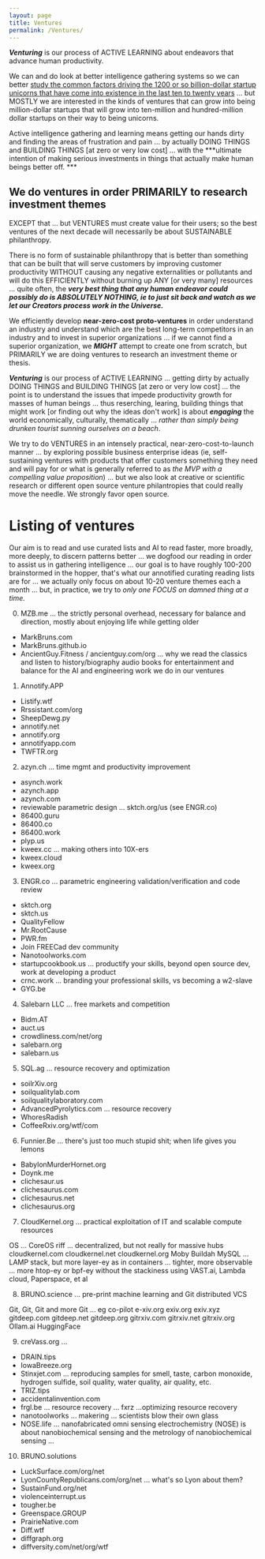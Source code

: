 ```yaml
---
layout: page
title: Ventures
permalink: /Ventures/
---
```



***Venturing*** is our process of ACTIVE LEARNING about endeavors that advance human productivity. 

We can and do look at better intelligence gathering systems so we can better [study the common factors driving the 1200 or so billion-dollar startup unicorns that have come into existence in the last ten to twenty years](https://g.co/gemini/share/44bceab7d627) ... but MOSTLY we are interested in the kinds of ventures that can grow into being million-dollar startups that will grow into ten-million and hundred-million dollar startups on their way to being unicorns.

Active intelligence gathering and learning means getting our hands dirty and finding the areas of frustration and pain ... by actually DOING THINGS and BUILDING THINGS [at zero or very low cost] ... with the ***ultimate intention of making serious investments in things that actually make human beings better off. ***

## We do ventures in order PRIMARILY to research investment themes

EXCEPT that ... but VENTURES must create value for their users; so the best ventures of the next decade will necessarily be about SUSTAINABLE philanthropy.

There is no form of sustainable philanthropy that is better than something that can be built that will serve customers by improving customer productivity WITHOUT causing any negative externalities or pollutants and will do this EFFICIENTLY without burning up ANY [or very many] resources ... quite often, the ***very best thing that any human endeavor could possibly do is ABSOLUTELY NOTHING, ie to just sit back and watch as we let our Creators process work in the Universe.***

We efficiently develop **near-zero-cost proto-ventures** in order understand an industry and understand which are the best long-term competitors in an industry and to invest in superior organizations ... if we cannot find a superior organization, we ***MIGHT*** attempt to create one from scratch, but PRIMARILY we are doing ventures to research an investment theme or thesis. 

***Venturing*** is our process of ACTIVE LEARNING ... getting dirty by actually DOING THINGS and BUILDING THINGS [at zero or very low cost] ... the point is to understand the issues that impede productivity growth for masses of human beings ... thus reserching, learing, building things that might work [or finding out why the ideas don't work] is about ***engaging*** the world economically, culturally, thematically ... *rather than simply being drunken tourist sunning ourselves on a beach*.

We try to do VENTURES in an intensely practical, near-zero-cost-to-launch manner ... by exploring possible business enterprise ideas (ie, self-sustaining ventures with products that offer customers something they need and will pay for or what is generally referred to as *the MVP with a compelling value proposition*) ... but we also look at creative or scientific research or different open source venture philantropies that could really move the needle.  We strongly favor open source.

# Listing of ventures 

Our aim is to read and use curated lists and AI to read faster, more broadly, more deeply, to discern patterns better ... we dogfood our reading in order to assist us in gathering intelligence ... our goal is to have roughly 100-200 brainstormed in the hopper, that's what our annotified curating reading lists are for  ... we actually only focus on about 10-20 venture themes each a month ... but, in practice, we try to *only one FOCUS on damned thing at a time.*


0) MZB.me ... the strictly personal overhead, necessary for balance and direction, mostly about enjoying life while getting older

* MarkBruns.com
* MarkBruns.github.io
* AncientGuy.Fitness / ancientguy.com/org ... why we read the classics and listen to history/biography audio books for entertainment and balance for the AI and engineering work we do in our ventures

1) Annotify.APP

* Listify.wtf
* Rrssistant.com/org
* SheepDewg.py
* annotify.net
* annotify.org
* annotifyapp.com
* TWFTR.org

2) azyn.ch ... time mgmt and productivity improvement

* asynch.work
* azynch.app
* azynch.com
* reviewable parametric design ... sktch.org/us (see ENGR.co)
* 86400.guru
* 86400.co
* 86400.work
* plyp.us
* kweex.cc ... making others into 10X-ers
* kweex.cloud
* kweex.org

3) ENGR.co ... parametric engineering validation/verification and code review

* sktch.org
* sktch.us
* QualityFellow
* Mr.RootCause
* PWR.fm
* Join FREECad dev community
* Nanotoolworks.com
* startupcookbook.us ... productify your skills, beyond open source dev, work at developing a product
* crnc.work ... branding your professional skills, vs becoming a w2-slave
* GYG.be

4) Salebarn LLC ... free markets and competition

* Bidm.AT
* auct.us
* crowdliness.com/net/org
* salebarn.org
* salebarn.us

5) SQL.ag ... resource recovery and optimization

* soilrXiv.org
* soilqualitylab.com
* soilqualitylaboratory.com
* AdvancedPyrolytics.com ... resource recovery
* WhoresRadish
* CoffeeRxiv.org/wtf/com

6) Funnier.Be ... there's just too much stupid shit; when life gives you lemons 

* BabylonMurderHornet.org
* Doynk.me
* clichesaur.us
* clichesaurus.com
* clichesaurus.net
* clichesaurus.org

7) CloudKernel.org ... practical exploitation of IT and scalable compute resources

OS ... CoreOS riff ... decentralized, but not really for massive hubs
cloudkernel.com
cloudkernel.net
cloudkernel.org
Moby
Buildah
MySQL ... LAMP stack, but more layer-ey as in containers ... tighter, more observable ... more htop-ey or bpf-ey without the stackiness
using VAST.ai, Lambda cloud, Paperspace, et al

8) BRUNO.science ... pre-print machine learning and Git distributed VCS

Git, Git, Git and more Git ... eg co-pilot
e-xiv.org
exiv.org
exiv.xyz
gitdeep.com
gitdeep.net
gitdeep.org
gitrxiv.com
gitrxiv.net
gitrxiv.org
Ollam.ai
HuggingFace


9) creVass.org ... 

* DRAIN.tips
* IowaBreeze.org
* Stinxjet.com ... reproducing samples for smell, taste, carbon monoxide, hydrogen sulfide, soil quality, water quality, air quality, etc.
* TRIZ.tips
* accidentalinvention.com
* frgl.be ... resource recovery ... fxrz ...optimizing resource recovery
* nanotoolworks ... makering ... scientists blow their own glass
* NOSE.life ... nanofabricated omni sensing electrochemistry (NOSE) is about nanobiochemical sensing and the metrology of nanobiochemical sensing ... 

10) BRUNO.solutions

* LuckSurface.com/org/net
* LyonCountyRepublicans.com/org/net ... what's so Lyon about them?
* SustainFund.org/net
* violenceinterrupt.us
* tougher.be
* Greenspace.GROUP
* PrairieNative.com
* Diff.wtf
* diffgraph.org
* diffversity.com/net/org/wtf